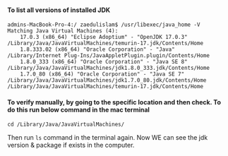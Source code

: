 
#### To list all versions of installed JDK
```
admins-MacBook-Pro-4:/ zaedulislam$ /usr/libexec/java_home -V
Matching Java Virtual Machines (4):
    17.0.3 (x86_64) "Eclipse Adoptium" - "OpenJDK 17.0.3" /Library/Java/JavaVirtualMachines/temurin-17.jdk/Contents/Home
    1.8.333.02 (x86_64) "Oracle Corporation" - "Java" /Library/Internet Plug-Ins/JavaAppletPlugin.plugin/Contents/Home
    1.8.0_333 (x86_64) "Oracle Corporation" - "Java SE 8" /Library/Java/JavaVirtualMachines/jdk1.8.0_333.jdk/Contents/Home
    1.7.0_80 (x86_64) "Oracle Corporation" - "Java SE 7" /Library/Java/JavaVirtualMachines/jdk1.7.0_80.jdk/Contents/Home
/Library/Java/JavaVirtualMachines/temurin-17.jdk/Contents/Home
```

#### To verify manually, by going to the specific location and then check. To do this run below command in the mac terminal
```
cd /Library/Java/JavaVirtualMachines/
```
Then run `ls` command in the terminal again. Now WE can see the jdk version & package if exists in the computer.
